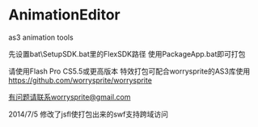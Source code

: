 AnimationEditor
===============

as3 animation tools

先设置bat\SetupSDK.bat里的FlexSDK路径
使用PackageApp.bat即可打包

请使用Flash Pro CS5.5或更高版本
特效打包可配合worrysprite的AS3库使用
https://github.com/worrysprite/worrysprite

有问题请联系worrysprite@gmail.com

2014/7/5	修改了jsfl使打包出来的swf支持跨域访问